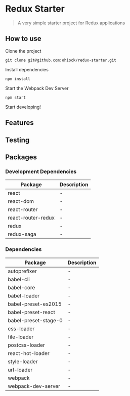 # Redux Starter

> A very simple starter project for Redux applications

## How to use

Clone the project

`git clone git@github.com:ohiock/redux-starter.git`

Install dependencies

`npm install`

Start the Webpack Dev Server

`npm start`

Start developing!

## Features

## Testing

## Packages

### Development Dependencies

Package|Description
---|---
react|-
react-dom|-
react-router|-
react-router-redux|-
redux|-
redux-saga|-

### Dependencies

Package|Description
---|---
autoprefixer|-
babel-cli|-
babel-core|-
babel-loader|-
babel-preset-es2015|-
babel-preset-react|-
babel-preset-stage-0|-
css-loader|-
file-loader|-
postcss-loader|-
react-hot-loader|-
style-loader|-
url-loader|-
webpack|-
webpack-dev-server|-